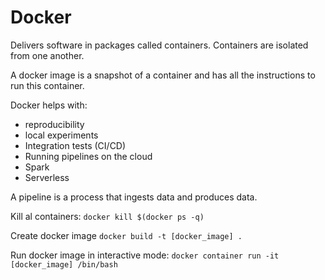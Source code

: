 # Docker

Delivers software in packages called containers. Containers are isolated from one another.

A docker image is a snapshot of a container and has all the instructions to run this container.

Docker helps with:
- reproducibility
- local experiments
- Integration tests (CI/CD)
- Running pipelines on the cloud
- Spark
- Serverless

A pipeline is a process that ingests data and produces data.


Kill al containers:
`docker kill $(docker ps -q)`


Create docker image
`docker build -t [docker_image] .`

Run docker image in interactive mode:
`docker container run -it [docker_image] /bin/bash`
